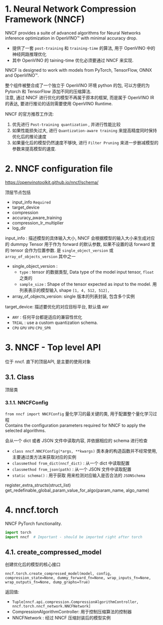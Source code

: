 # 1. Neural Network Compression Framework (NNCF)

NNCF provides a suite of advanced algorithms for Neural Networks inference optimization in OpenVINO™ with minimal accuracy drop.
* 提供了一套   `post-training` 和 `training-time` 的算法, 用于 OpenVINO 中的神经网路推理优化
* 其中 OpenVINO 的 taining-time 优化必须要通过 NNCF 来实现.  

NNCF is designed to work with models from PyTorch, TensorFlow, ONNX and OpenVINO™.

整个组件被整合成了一个独立于 OpenVINO 环境 python 的包, 可以方便的为 Pytorch 和 TensorFlow 添加不同的压缩算法.  
注意, 通过 NNCF 进行优化的模型不再属于原本的框架, 而是属于 OpenVINO IR 的表达, 要进行推论的话则需要使用 OpenVINO Runtime.  

NNCF 的官方推荐工作流:
1. 优先进行  `Post-training quantization` , 并进行性能比较
2. 如果性能损失过大, 进行 `Quantization-aware training` 来提高精度同时保持优化后的推论速度
3. 如果量化后的模型仍然速度不够快, 进行 `Filter Pruning` 来进一步删减模型的参数来提高模型的速度.  

# 2. NNCF configuration file

https://openvinotoolkit.github.io/nncf/schema/

顶层节点包括
* input_info `Required`
* target_device
* compression
* accuracy_aware_training
* compression_lr_multiplier
* log_dir


input_info : 描述模型的具体输入大小, NNCF 会根据模型的输入大小来生成对应的 dummpy Tensor 用于作为 forward 的默认参数, 如果不设置的话 forward 里的 tensor 会作为位置参数. 是 `single_object_version` 或 `array_of_objects_version` 其中之一
* single_object_version : 
  * `type` : tensor 的数据类型, Data type of the model input tensor, `float` 之类的
  * `sample_size`  : Shape of the tensor expected as input to the model. 用列表表示的模型输入 shape `[1, 4, 512, 512],`
* array_of_objects_version: single 版本的列表封装, 包含多个实例


target_device: 描述要优化的对应目标平台, 默认值 `ANY`
* `ANY` : 任何平台都是适应的兼容性优化
* `TRIAL` : use a custom quantization schema.
* `CPU` `GPU` `VPU` `CPU_SPR`



# 3. NNCF - Top level API

位于 nncf. 直下的顶层API, 是主要的使用对象

## 3.1. Class

顶层类

### 3.1.1. NNCFConfig

`from nncf import NNCFConfig` 量化学习的最关键的类, 用于配置整个量化学习过程  
Contains the configuration parameters required for NNCF to apply the selected algorithms.  

会从一个 dict 或者 JSON 文件中读取内容, 并依据相应的 schema 进行检查  


* `class nncf.NNCFConfig(*args, **kwargs)`  类本身的构造函数并不经常使用, 主要通过类方法来获取对应的实例
* `classmethod from_dict(nncf_dict)`        : 从一个 dict 中读取配置
* `classmethod from_json(path)`             : 从一个 JSON 文件中读取配置
* `static schema()`                         : 用于获取 用来检测对应输入是否合法的 `JSONSchema`  


register_extra_structs(struct_list)
get_redefinable_global_param_value_for_algo(param_name, algo_name)

# 4. nncf.torch

NNCF PyTorch functionality.


```py
import torch
import nncf  # Important - should be imported right after torch
```

## 4.1. create_compressed_model

创建优化后的模型的核心接口 

`nncf.torch.create_compressed_model(model, config, compression_state=None, dummy_forward_fn=None, wrap_inputs_fn=None, wrap_outputs_fn=None, dump_graphs=True)`



返回值:
* `Tuple[nncf.api.compression.CompressionAlgorithmController, nncf.torch.nncf_network.NNCFNetwork]`
* CompressionAlgorithmController: 用于控制压缩算法的控制器
* NNCFNetwork : 经过 NNCF 压缩封装后的模型实例 

